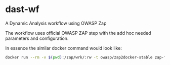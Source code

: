# dast-wf
A Dynamic Analysis workflow using OWASP Zap

The workflow uses official OWASP ZAP step with the add hoc needed parameters and configuration.

In essence the similar docker command would look like:
```bash
docker run --rm -v $(pwd):/zap/wrk/:rw -t owasp/zap2docker-stable zap-full-scan.py -t https://target.gr -g generic.conf -r target_report.html
```
